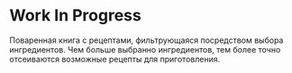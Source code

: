 # Work In Progress
Поваренная книга с рецептами, фильтрующаяся посредством выбора ингредиентов. Чем больше выбранно ингредиентов, тем более точно отсеиваются возможные рецепты для приготовления.
